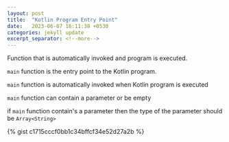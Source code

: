 ```yaml
---
layout: post
title:  "Kotlin Program Entry Point"
date:   2023-06-07 16:11:38 +0530
categories: jekyll update
excerpt_separator: <!--more-->
---
```


Function that is automatically invoked and program is executed.
<!--more-->

`main` function is the entry point to the Kotlin program. 

`main` function is automatically invoked when Kotlin program is executed

`main` function can contain a parameter or be empty

if `main` function contain's a parameter then the type of the parameter should be `Array<String>`

{% gist c1715cccf0bb1c34bffcf34e52d27a2b %}
